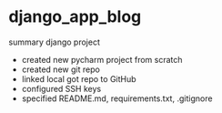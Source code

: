 # django_app_blog
summary django project

- created new pycharm project from scratch
- created new git repo
- linked local got repo to GitHub
- configured SSH keys
- specified README.md, requirements.txt, .gitignore